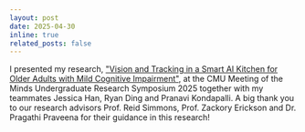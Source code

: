 ```yaml
---
layout: post
date: 2025-04-30
inline: true
related_posts: false
---
```


I presented my research, <a href="https://the-glendalorian.github.io/publications/">"Vision and Tracking in a Smart AI Kitchen for Older Adults with Mild Cognitive Impairment"</a>, at the CMU Meeting of the Minds Undergraduate Research Symposium 2025 together with my teammates Jessica Han, Ryan Ding and Pranavi Kondapalli. A big thank you to our research advisors Prof. Reid Simmons, Prof. Zackory Erickson and Dr. Pragathi Praveena for their guidance in this research!